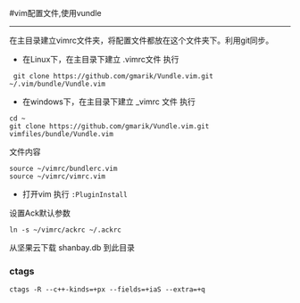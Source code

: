 #vim配置文件,使用vundle

------

在主目录建立vimrc文件夹，将配置文件都放在这个文件夹下。利用git同步。

- 在Linux下，在主目录下建立 .vimrc文件
执行 

```
 git clone https://github.com/gmarik/Vundle.vim.git ~/.vim/bundle/Vundle.vim
```

- 在windows下，在主目录下建立 _vimrc 文件
执行 

```
cd ~
git clone https://github.com/gmarik/Vundle.vim.git vimfiles/bundle/Vundle.vim
```

文件内容
```
source ~/vimrc/bundlerc.vim
source ~/vimrc/vimrc.vim

```
- 打开vim 执行 `:PluginInstall`



设置Ack默认参数
```
ln -s ~/vimrc/ackrc ~/.ackrc
```

从坚果云下载 shanbay.db 到此目录









### ctags

```
ctags -R --c++-kinds=+px --fields=+iaS --extra=+q 
```

